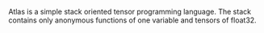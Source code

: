 Atlas is a simple stack oriented tensor programming language. The stack contains only anonymous functions of one variable and tensors of float32.